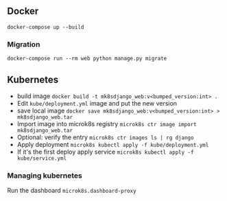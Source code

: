 ## Docker
`docker-compose up --build`

### Migration

`docker-compose run --rm web python manage.py migrate`

## Kubernetes

- build image `docker build -t mk8sdjango_web:v<bumped_version:int> .`
- Edit `kube/deployment.yml` image and put the new version
- save local image
```docker save mk8sdjango_web:v<bumped_version:int> > mk8sdjango_web.tar```
- Import image into microk8s registry
`microk8s ctr image import mk8sdjango_web.tar`
- Optional: verify the entry `microk8s ctr images ls | rg django`
 - Apply deployment 
`microk8s kubectl apply -f kube/deployment.yml`
 - If it's the first deploy apply service `microk8s kubectl apply -f kube/service.yml`

### Managing kubernetes
Run the dashboard `microk8s.dashboard-proxy`
